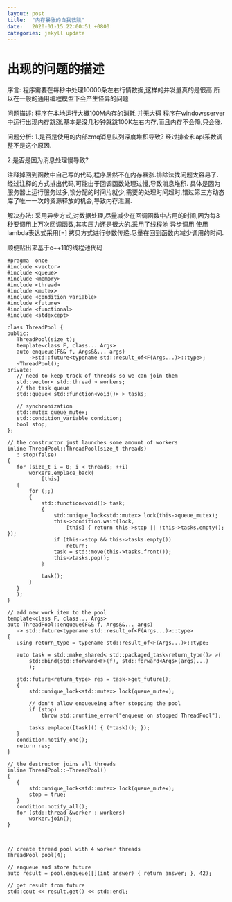 ```yaml
---
layout: post
title:  "内存暴涨的自我救赎"
date:   2020-01-15 22:00:51 +0800
categories: jekyll update
---
```



# 出现的问题的描述

序言:
程序需要在每秒中处理10000条左右行情数据,这样的并发量真的是很高
所以在一般的通用编程模型下会产生怪异的问题

问题描述:
程序在本地运行大概100M内存的消耗 并无大碍
程序在windowsserver中运行出现内存跳涨,基本是没几秒钟就跳100K左右内存,而且内存不会降,只会涨.


问题分析:
1.是否是使用的内部zmq消息队列深度堆积导致?
经过排查和api系数调整不是这个原因.

2.是否是因为消息处理慢导致?

注释掉回到函数中自己写的代码,程序居然不在内存暴涨.排除法找问题太容易了.
经过注释的方式排出代码,可能由于回调函数处理过慢,导致消息堆积.
具体是因为服务器上运行服务过多,锁分配的时间片就少,需要的处理时间超时,错过第三方动态库了唯一一次的资源释放的机会,导致内存泄漏.

解决办法:
采用异步方式,对数据处理,尽量减少在回调函数中占用的时间,因为每3秒要调用上万次回调函数,其实压力还是很大的.采用了线程池  异步调用  使用lambda表达式采用[=] 拷贝方式进行参数传递.尽量在回到函数内减少调用的时间.


 
 顺便贴出来基于c++11的线程池代码

 ```
#pragma  once
#include <vector>
#include <queue>
#include <memory>
#include <thread>
#include <mutex>
#include <condition_variable>
#include <future>
#include <functional>
#include <stdexcept>

class ThreadPool {
public:
    ThreadPool(size_t);
    template<class F, class... Args>
    auto enqueue(F&& f, Args&&... args)
        ->std::future<typename std::result_of<F(Args...)>::type>;
    ~ThreadPool();
private:
    // need to keep track of threads so we can join them
    std::vector< std::thread > workers;
    // the task queue
    std::queue< std::function<void()> > tasks;

    // synchronization
    std::mutex queue_mutex;
    std::condition_variable condition;
    bool stop;
};

// the constructor just launches some amount of workers
inline ThreadPool::ThreadPool(size_t threads)
    : stop(false)
{
    for (size_t i = 0; i < threads; ++i)
        workers.emplace_back(
            [this]
    {
        for (;;)
        {
            std::function<void()> task;
            {
                std::unique_lock<std::mutex> lock(this->queue_mutex);
                this->condition.wait(lock,
                    [this] { return this->stop || !this->tasks.empty(); });
                if (this->stop && this->tasks.empty())
                    return;
                task = std::move(this->tasks.front());
                this->tasks.pop();
            }

            task();
        }
    }
    );
}

// add new work item to the pool
template<class F, class... Args>
auto ThreadPool::enqueue(F&& f, Args&&... args)
    -> std::future<typename std::result_of<F(Args...)>::type>
{
    using return_type = typename std::result_of<F(Args...)>::type;

    auto task = std::make_shared< std::packaged_task<return_type()> >(
        std::bind(std::forward<F>(f), std::forward<Args>(args)...)
        );

    std::future<return_type> res = task->get_future();
    {
        std::unique_lock<std::mutex> lock(queue_mutex);

        // don't allow enqueueing after stopping the pool
        if (stop)
            throw std::runtime_error("enqueue on stopped ThreadPool");

        tasks.emplace([task]() { (*task)(); });
    }
    condition.notify_one();
    return res;
}

// the destructor joins all threads
inline ThreadPool::~ThreadPool()
{
    {
        std::unique_lock<std::mutex> lock(queue_mutex);
        stop = true;
    }
    condition.notify_all();
    for (std::thread &worker : workers)
        worker.join();
}
 


 ```




 ```
// create thread pool with 4 worker threads
ThreadPool pool(4);

// enqueue and store future
auto result = pool.enqueue([](int answer) { return answer; }, 42);

// get result from future
std::cout << result.get() << std::endl;

 ```